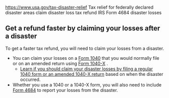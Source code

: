 

https://www.usa.gov/tax-disaster-relief
Tax relief for federally declared disaster areas
claim disaster loss tax refund
IRS Form 4684 disaster losses

**Get a refund faster by claiming your losses after a disaster**
----------------------------------------------------------------

To get a faster tax refund, you will need to claim your losses from a disaster.

* You can claim your losses on a
  [Form 1040](https://www.irs.gov/forms-pubs/about-form-1040)
  that you would normally file or on an amended return using
  [Form 1040-X](https://www.irs.gov/forms-pubs/about-form-1040x)
  .
  + [Learn if you should claim your disaster losses by filing a regular 1040 form or an amended 1040-X return](https://www.irs.gov/businesses/small-businesses-self-employed/faqs-for-disaster-victims#amendedreturns)
    based on when the disaster occurred.
* Whether you use a 1040 or a 1040-X form, you will also need to include
  [Form 4684](https://www.irs.gov/forms-pubs/about-form-4684)
  to report your losses from the disaster.
